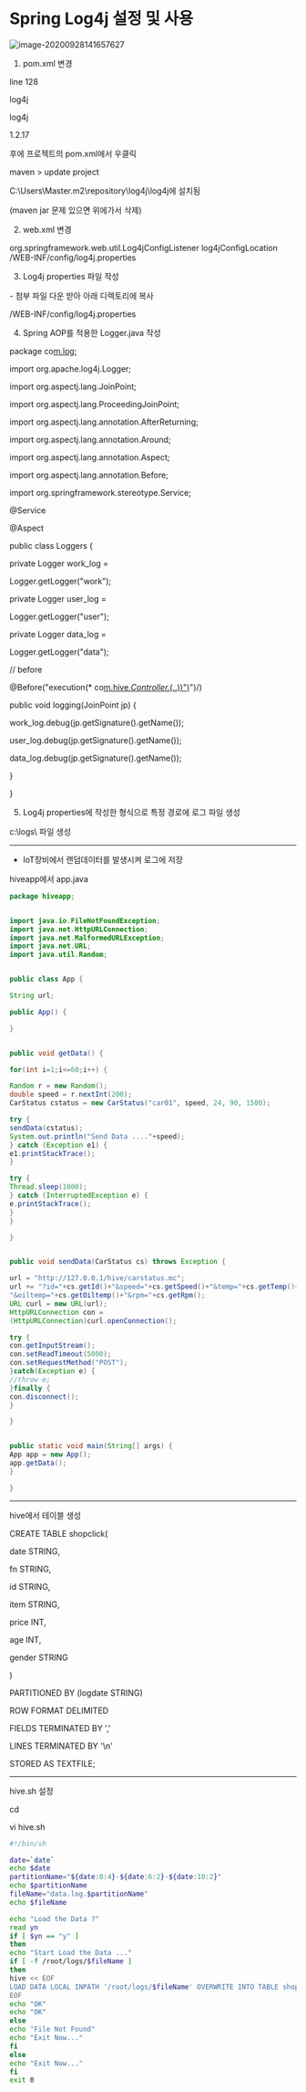 # Spring Log4j 설정 및 사용

![image-20200928141657627](md-images/image-20200928141657627.png)



1. pom.xml 변경

line 128



<dependency>

<groupId>log4j</groupId>

<artifactId>log4j</artifactId>

<version>1.2.17</version>

</dependency> 



후에  프로젝트의 pom.xml에서 우클릭

maven > update project

C:\Users\Master\.m2\repository\log4j\log4j에 설치됨



(maven jar 문제 있으면 위에가서 삭제)



2. web.xml 변경

<listener>      
<listener-class>org.springframework.web.util.Log4jConfigListener
</listener-class>
</listener>

<context-param>
      <param-name>log4jConfigLocation</param-name>
      <param-value>/WEB-INF/config/log4j.properties</param-value></context-param>





3. Log4j properties 파일 작성

\- 첨부 파일 다운 받아 아래 디렉토리에 복사

/WEB-INF/config/log4j.properties





4. Spring AOP를 적용한 Logger.java 작성



package co[m.log;](http://m.log%3B/)



import org.apache.log4j.Logger;

import org.aspectj.lang.JoinPoint;

import org.aspectj.lang.ProceedingJoinPoint;

import org.aspectj.lang.annotation.AfterReturning;

import org.aspectj.lang.annotation.Around;

import org.aspectj.lang.annotation.Aspect;

import org.aspectj.lang.annotation.Before;

import org.springframework.stereotype.Service;

@Service

@Aspect

public class Loggers {



private Logger work_log = 

Logger.getLogger("work"); 

private Logger user_log = 

Logger.getLogger("user"); 

private Logger data_log = 

Logger.getLogger("data"); 



// before

@Before("execution(* co[m.hive.*Controller.*(..))")](http://m.hive.*controller.*(..))")/)

public void logging(JoinPoint jp) {

work_log.debug(jp.getSignature().getName());

user_log.debug(jp.getSignature().getName());

data_log.debug(jp.getSignature().getName());

}

}



5. Log4j properties에 작성한 형식으로 특정 경로에 로그 파일 생성

c:\logs\ 파일 생성



---

- IoT장비에서 랜덤데이터를 발생시켜 로그에 저장

hiveapp에서 app.java

```java
package hiveapp;


import java.io.FileNotFoundException;
import java.net.HttpURLConnection;
import java.net.MalformedURLException;
import java.net.URL;
import java.util.Random;


public class App {

String url;

public App() {

}


public void getData() {

for(int i=1;i<=60;i++) {

Random r = new Random();
double speed = r.nextInt(200);
CarStatus cstatus = new CarStatus("car01", speed, 24, 90, 1500);

try {
sendData(cstatus);
System.out.println("Send Data ...."+speed);
} catch (Exception e1) {
e1.printStackTrace();
}

try {
Thread.sleep(1000);
} catch (InterruptedException e) {
e.printStackTrace();
}
}

}


public void sendData(CarStatus cs) throws Exception {

url = "http://127.0.0.1/hive/carstatus.mc";
url += "?id="+cs.getId()+"&speed="+cs.getSpeed()+"&temp="+cs.getTemp()+
"&oiltemp="+cs.getOiltemp()+"&rpm="+cs.getRpm();
URL curl = new URL(url);
HttpURLConnection con = 
(HttpURLConnection)curl.openConnection();

try {
con.getInputStream();
con.setReadTimeout(5000);
con.setRequestMethod("POST");
}catch(Exception e) {
//throw e;
}finally {
con.disconnect();
}

}


public static void main(String[] args) {
App app = new App();
app.getData();
}

}
```

---

hive에서 테이블 생성

CREATE TABLE shopclick(

date STRING,

fn STRING,

id STRING,

item STRING,

price INT,

age INT,

gender STRING

)

PARTITIONED BY (logdate STRING)

ROW FORMAT DELIMITED

FIELDS TERMINATED BY ','

LINES TERMINATED BY '\n'

STORED AS TEXTFILE;



---

hive.sh 설정

cd

vi hive.sh

```bash
#!/bin/sh

date=`date`
echo $date
partitionName="${date:0:4}-${date:6:2}-${date:10:2}"
echo $partitionName
fileName="data.log.$partitionName"
echo $fileName

echo "Load the Data ?"
read yn
if [ $yn == "y" ]
then
echo "Start Load the Data ..."
if [ -f /root/logs/$fileName ]
then
hive << EOF
LOAD DATA LOCAL INPATH '/root/logs/$fileName' OVERWRITE INTO TABLE shopclick PARTITION (logdate="$partitionName");
EOF
echo "OK"
echo "OK"
else
echo "File Not Found"
echo "Exit Now..."
fi
else
echo "Exit Now..."
fi
exit 0
```



